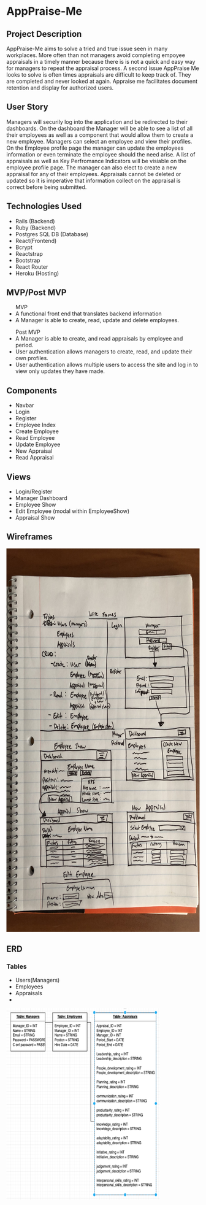 # AppPraise-Me
<h2>Project Description</h2>
    <p>AppPraise-Me aims to solve a tried and true issue seen in many workplaces. More often than not managers avoid completing empoyee appraisals in a timely manner because there is is not a quick and easy way for managers to repeat the appraisal process. A second issue AppPraise Me looks to solve is often times appraisals are difficult to keep track of. They are completed and never looked at again. Appraise me facilitates document retention and display for authorized users.</p>
<h2>User Story</h2>
    <p>Managers will securily log into the application and be redirected to their dashboards. On the dashboard the Manager will be able to see a list of all their employees as well as a component that would allow them to create a new employee. Managers can select an employee and view their profiles. On the Employee profile page the manager can update the employees information or even terminate the employee should the need arise. A list of appraisals as well as Key Perfromance Indicators will be visiable on the employee profile page. The manager can also elect to create a new appraisal for any of their employees. Appraisals cannot be deleted or updated so it is imperative that information collect on the appraisal is correct before being submitted.</p>
<h2>Technologies Used</h2>
    <ul>
        <li>Rails (Backend)</li>
        <li>Ruby (Backend)</li>
        <li>Postgres SQL DB (Database)</li>
        <li>React(Frontend)</li>
        <li>Bcrypt</li>
        <li>Reactstrap</li>
        <li>Bootstrap</li>
        <li>React Router</li>
        <li>Heroku (Hosting)</li>
    </ul>
<h2>MVP/Post MVP</h2>
    <ul> MVP
        <li>A functional front end that translates backend information</li>
        <li>A Manager is able to create, read, update and delete employees.</li>
    </ul>
    <ul> Post MVP
        <li>A Manager is able to create, and read appraisals by employee and period.</li>
        <li>User authentication allows managers to create, read, and update their own profiles.</li>
        <li>User authentication allows multiple users to access the site and log in to view only updates they have made.</li>
    </ul>
<h2>Components</h2>
    <ul>
        <li>Navbar</li>
        <li>Login</li>
        <li>Register</li>
        <li>Employee Index</li>
        <li>Create Employee</li>
        <li>Read Employee</li>
        <li>Update Employee</li>
        <li>New Appraisal</li>
        <li>Read Appraisal</li>
    </ul>
<h2>Views</h2>
    <ul>
        <li>Login/Register</li>
        <li>Manager Dashboard</li>
        <li>Employee Show</li>
        <li>Edit Employee (modal within EmployeeShow)</li>
        <li>Appraisal Show</li>
        </ul>
<h2>Wireframes</h2>
<img src= "./public/wireframes.jpg" height="1000px" width="800px">

<h2>ERD</h2>
<h3>Tables</h3>
    <ul>  
        <li>Users(Managers)</li>
        <li>Employees</li>
        <li>Appraisals<li>
    </ul>
<img src= "./public/DBs.png" height="500px" width="400px">